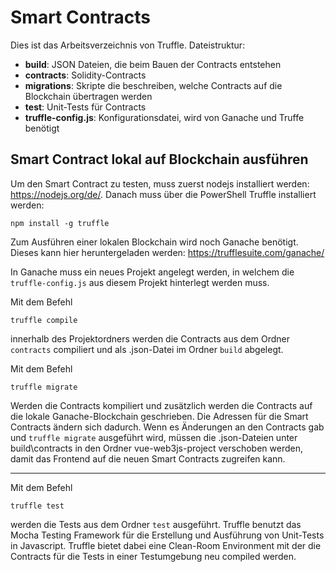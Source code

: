 # Smart Contracts
Dies ist das Arbeitsverzeichnis von Truffle.
Dateistruktur:
* __build__: JSON Dateien, die beim Bauen der Contracts entstehen
* __contracts__: Solidity-Contracts
* __migrations__: Skripte die beschreiben, welche Contracts auf die Blockchain übertragen werden
* __test__: Unit-Tests für Contracts
* __truffle-config.js__: Konfigurationsdatei, wird von Ganache und Truffe benötigt

## Smart Contract lokal auf Blockchain ausführen
Um den Smart Contract zu testen, muss zuerst nodejs installiert werden: https://nodejs.org/de/.
Danach muss über die PowerShell Truffle installiert werden:

    npm install -g truffle

Zum Ausführen einer lokalen Blockchain wird noch Ganache benötigt. 
Dieses kann hier heruntergeladen werden: https://trufflesuite.com/ganache/

In Ganache muss ein neues Projekt angelegt werden, 
in welchem die `truffle-config.js` aus diesem Projekt hinterlegt werden muss.

Mit dem Befehl

    truffle compile

innerhalb des Projektordners werden die Contracts aus dem
Ordner `contracts` compiliert und als .json-Datei im Ordner `build` abgelegt. 

Mit dem Befehl

    truffle migrate

Werden die Contracts kompiliert und zusätzlich werden die Contracts 
auf die lokale Ganache-Blockchain geschrieben. Die Adressen für die Smart Contracts ändern sich dadurch.
Wenn es Änderungen an den Contracts gab und `truffle migrate` ausgeführt wird, 
müssen die .json-Dateien unter build\contracts in den Ordner vue-web3js-project 
verschoben werden, damit das Frontend auf die neuen Smart Contracts zugreifen kann.


---

Mit dem Befehl 

    truffle test

werden die Tests aus dem Ordner `test` ausgeführt. 
Truffle benutzt das Mocha Testing Framework für die Erstellung und 
Ausführung von Unit-Tests in Javascript.
Truffle bietet dabei eine Clean-Room Environment mit 
der die Contracts für die Tests in einer Testumgebung 
neu compiled werden. 